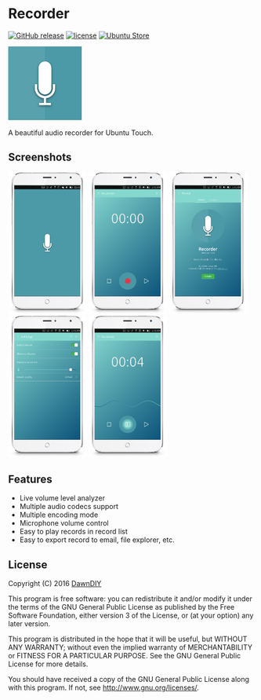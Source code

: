 # Recorder

[![GitHub release](https://img.shields.io/github/release/dawndiy/recorder.svg?maxAge=2592000)](https://github.com/dawndiy/recorder/releases/latest)
[![license](https://img.shields.io/github/license/dawndiy/recorder.svg)](https://github.com/dawndiy/recorder/blob/master/LICENSE)
[![Ubuntu Store](https://img.shields.io/badge/UbuntuStore-Recorder-E95420.svg)](https://uappexplorer.com/app/audio-recorder.ubuntu-dawndiy)

<img src="Recorder/Recorder.png" width="150" />

A beautiful audio recorder for Ubuntu Touch.

## Screenshots
<div>
  <img src="screenshots/phone00.png" width="160" style="display:inline;" />
  <img src="screenshots/phone01.png" width="160" style="display:inline;" />
  <img src="screenshots/phone02.png" width="160" style="display:inline;" />
  <img src="screenshots/phone03.png" width="160" style="display:inline;" />
  <img src="screenshots/phone04.png" width="160" style="display:inline;" />
</div>

## Features

- Live volume level analyzer
- Multiple audio codecs support
- Multiple encoding mode
- Microphone volume control
- Easy to play records in record list
- Easy to export record to email, file explorer, etc.

## License

Copyright (C) 2016  [DawnDIY](http://dawndiy.com/)

This program is free software: you can redistribute it and/or modify
it under the terms of the GNU General Public License as published by
the Free Software Foundation, either version 3 of the License, or
(at your option) any later version.

This program is distributed in the hope that it will be useful,
but WITHOUT ANY WARRANTY; without even the implied warranty of
MERCHANTABILITY or FITNESS FOR A PARTICULAR PURPOSE.  See the
GNU General Public License for more details.

You should have received a copy of the GNU General Public License
along with this program.  If not, see <http://www.gnu.org/licenses/>.
